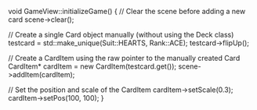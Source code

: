 

void GameView::initializeGame() {
  // Clear the scene before adding a new card
  scene->clear();

  // Create a single Card object manually (without using the Deck class)
  testcard = std::make_unique<Card>(Suit::HEARTS, Rank::ACE);
  testcard->flipUp();

  // Create a CardItem using the raw pointer to the manually created Card
  CardItem* cardItem = new CardItem(testcard.get());
  scene->addItem(cardItem);

  // Set the position and scale of the CardItem
  cardItem->setScale(0.3);
  cardItem->setPos(100, 100);
}